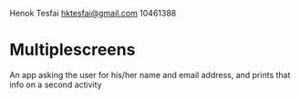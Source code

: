 Henok Tesfai <hktesfai@gmail.com>
10461388

# Multiplescreens
An app asking the user for his/her name and email address, and prints that info on a second activity

